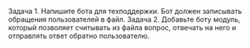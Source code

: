 Задача 1. Напишите бота для техподдержки. Бот должен записывать обращения пользователей в файл.
Задача 2. Добавьте боту модуль, который позволяет считывать из файла вопрос, отвечать на него и отправлять ответ обратно пользователю.
